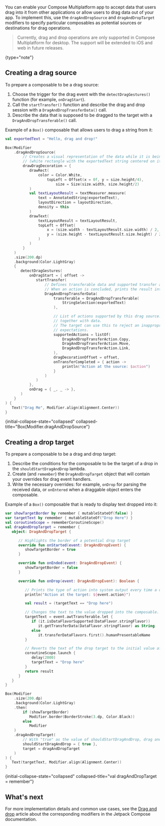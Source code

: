 [//]: # (title: Drag and drop operations)

<title label="EAP" annotations="Desktop">Drag and drop operations</title>

You can enable your Compose Multiplatform app to accept data that users drag into it from other applications 
or allow users to drag data out of your app.
To implement this, use the `dragAndDropSource` and `dragAndDropTarget` modifiers to specify particular composables
as potential sources or destinations for drag operations.

> Currently, drag and drop operations are only supported in Compose Multiplatform for desktop.
> The support will be extended to iOS and web in future releases.
>
{type="note"}

## Creating a drag source

To prepare a composable to be a drag source:
1. Choose the trigger for the drag event with the `detectDragGestures()` function (for example, `onDragStart`).
2. Call the `startTransfer()` function and describe the drag and drop session with a `DragAndDropTransferData()` call.
3. Describe the data that is supposed to be dragged to the target with a `DragAndDropTransferable()` call.

Example of a `Box()` composable that allows users to drag a string from it:

```kotlin
val exportedText = "Hello, drag and drop!"

Box(Modifier
    .dragAndDropSource(
        // Creates a visual representation of the data while it is being dragged
        // (white rectangle with the exportedText string centered on it).
        drawDragDecoration = {
           drawRect(
               color = Color.White,
                   topLeft = Offset(x = 0f, y = size.height/4),
                       size = Size(size.width, size.height/2)
           )
           val textLayoutResult = textMeasurer.measure(
               text = AnnotatedString(exportedText),
               layoutDirection = layoutDirection,
               density = this
           )
           drawText(
               textLayoutResult = textLayoutResult,
               topLeft = Offset(
                   x = (size.width - textLayoutResult.size.width) / 2,
                   y = (size.height - textLayoutResult.size.height) / 2,
               )
           )
        }
    )
    .size(200.dp)
    .background(Color.LightGray)
    {
       detectDragGestures(
           onDragStart = { offset ->
              startTransfer(
                  // Defines transferable data and supported transfer actions.
                  // When an action is concluded, prints the result into system output with onTransferCompleted().    
                  DragAndDropTransferData(
                      transferable = DragAndDropTransferable(
                          StringSelection(exportedText)
                      ),

                      // List of actions supported by this drag source. A type of action is passed to the drop target
                      // together with data.
                      // The target can use this to reject an inappropriate drop operation or to interpret user's
                      // expectations.
                      supportedActions = listOf(
                          DragAndDropTransferAction.Copy,
                          DragAndDropTransferAction.Move,
                          DragAndDropTransferAction.Link,
                      ),
                      dragDecorationOffset = offset,
                      onTransferCompleted = { action -> 
                          println("Action at the source: $action")
                      }
                  )
              )
           },
           onDrag = { _, _ -> },
       )
    }
) {
   Text("Drag Me", Modifier.align(Alignment.Center))
}
```
{initial-collapse-state="collapsed"  collapsed-title="Box(Modifier.dragAndDropSource"}

## Creating a drop target

To prepare a composable to be a drag and drop target:

1. Describe the conditions for the composable to be the target of a drop in the `shouldStartDragAndDrop` lambda.
2. Create (and `remember`) the `DragAndDropTarget` object that will contain your overrides for drag event handlers.
3. Write the necessary overrides: for example, `onDrop` for parsing the received data, or `onEntered` when a draggable
   object enters the composable.

Example of a `Box()` composable that is ready to display text dropped into it:

```kotlin
var showTargetBorder by remember { mutableStateOf(false) }
var targetText by remember { mutableStateOf("Drop Here") }
val coroutineScope = rememberCoroutineScope()
val dragAndDropTarget = remember {
   object: DragAndDropTarget {

      // Highlights the border of a potential drop target
      override fun onStarted(event: DragAndDropEvent) {
         showTargetBorder = true
      }

      override fun onEnded(event: DragAndDropEvent) {
         showTargetBorder = false
      }

      override fun onDrop(event: DragAndDropEvent): Boolean {

         // Prints the type of action into system output every time a drag and drop operation is concluded.
         println("Action at the target: ${event.action}")

         val result = (targetText == "Drop here")

         // Changes the text to the value dropped into the composable.
         targetText = event.awtTransferable.let {
            if (it.isDataFlavorSupported(DataFlavor.stringFlavor))
               it.getTransferData(DataFlavor.stringFlavor) as String
            else
               it.transferDataFlavors.first().humanPresentableName
         }

         // Reverts the text of the drop target to the initial value after 2 seconds.
         coroutineScope.launch {
            delay(2000)
            targetText = "Drop here"
         }
         return result
      }
   }
}

Box(Modifier
    .size(200.dp)
    .background(Color.LightGray)
    .then(
        if (showTargetBorder)
           Modifier.border(BorderStroke(3.dp, Color.Black))
        else
           Modifier
    )
    .dragAndDropTarget(
        // With "true" as the value of shouldStartDragAndDrop, drag and drop operations are enabled unconditionally.    
        shouldStartDragAndDrop = { true },
        target = dragAndDropTarget
    )
) {
   Text(targetText, Modifier.align(Alignment.Center))
}
```
{initial-collapse-state="collapsed"  collapsed-title="val dragAndDropTarget = remember"}

## What's next

For more implementation details and common use cases, see the [Drag and drop](https://developer.android.com/develop/ui/compose/touch-input/user-interactions/drag-and-drop) article about the corresponding modifiers
in the Jetpack Compose documentation.